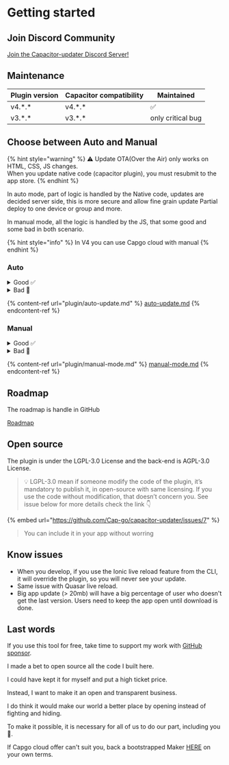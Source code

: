 # Getting started

## Join Discord Community

[Join the Capacitor-updater Discord Server!](https://discord.gg/VnYRvBfgA6)

## Maintenance

| Plugin version | Capacitor compatibility | Maintained        |
| -------------- | ----------------------- | ----------------- |
| v4.\*.\*       | v4.\*.\*                | ✅                 |
| v3.\*.\*       | v3.\*.\*                | only critical bug |

## Choose between Auto and Manual

{% hint style="warning" %}
⚠️ Update OTA(Over the Air) only works on HTML, CSS, JS changes.\
When you update native code (capacitor plugin), you must resubmit to the app store.
{% endhint %}

In auto mode, part of logic is handled by the Native code, updates are decided server side, this is more secure and allow fine grain update Partial deploy to one device or group and more.

In manual mode, all the logic is handled by the JS, that some good and some bad in both scenario.

{% hint style="info" %}
In V4 you can use Capgo cloud with manual&#x20;
{% endhint %}

### Auto

<details>

<summary>Good ✅</summary>

* No logic to handle, all is done for you
* Auto-revert is handle for you
* Statistics of updates available
* Possibility to revert user
* Channels to share version to your team or users
* Define advanced strategies like AB test or partial deploy

</details>

<details>

<summary>Bad 🥲</summary>

* Need to use SemVer
* Only one way to update users

</details>

{% content-ref url="plugin/auto-update.md" %}
[auto-update.md](plugin/auto-update.md)
{% endcontent-ref %}

### Manual

<details>

<summary>Good ✅</summary>

* Full control of the update logic
* Version server optional

</details>

<details>

<summary>Bad 🥲</summary>

* Long to handle all scenario yourself
* Long to handle if you need on-premise server
* You spend time on something not related to your core business

</details>

{% content-ref url="plugin/manual-mode.md" %}
[manual-mode.md](plugin/manual-mode.md)
{% endcontent-ref %}

## Roadmap

The roadmap is handle in GitHub&#x20;

[Roadmap](https://github.com/orgs/Cap-go/projects/1)

## Open source

The plugin is under the LGPL-3.0 License and the back-end is AGPL-3.0 License.

> 💡 LGPL-3.0 mean if someone modify the code of the plugin, it’s mandatory to publish it, in open-source with same licensing. If you use the code without modification, that doesn’t concern you. See issue below for more details check the link 👇
>
>

{% embed url="https://github.com/Cap-go/capacitor-updater/issues/7" %}

> You can include it in your app without worring



## Know issues

* When you develop, if you use the Ionic live reload feature from the CLI, it will override the plugin, so you will never see your update.
* Same issue with Quasar live reload.
* Big app update (> 20mb) will have a big percentage of user who doesn't get the last version.  Users need to keep the app open until download is done.

## Last words

If you use this tool for free, take time to support my work with [GitHub sponsor](https://github.com/sponsors/riderx).

I made a bet to open source all the code I built here.

I could have kept it for myself and put a high ticket price.

Instead, I want to make it an open and transparent business.

I do think it would make our world a better place by opening instead of fighting and hiding.

To make it possible, it is necessary for all of us to do our part, including you 🥹.

If Capgo cloud offer can't suit you, back a bootstrapped Maker [HERE](https://github.com/sponsors/riderx) on your own terms.
